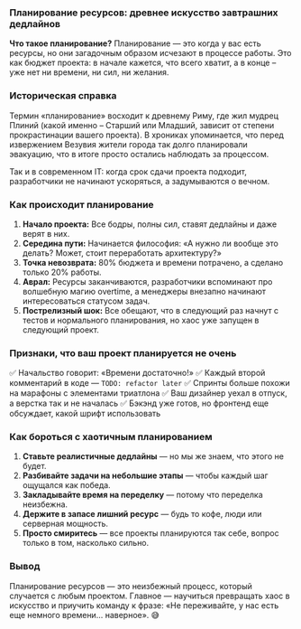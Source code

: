 ### Планирование ресурсов: древнее искусство завтрашних дедлайнов

**Что такое планирование?** Планирование — это когда у вас есть ресурсы, но они загадочным образом исчезают в процессе работы. Это как бюджет проекта: в начале кажется, что всего хватит, а в конце – уже нет ни времени, ни сил, ни желания.

### Историческая справка

Термин «планирование» восходит к древнему Риму, где жил мудрец Плиний (какой именно – Старший или Младший, зависит от степени прокрастинации вашего проекта). В хрониках упоминается, что перед извержением Везувия жители города так долго планировали эвакуацию, что в итоге просто остались наблюдать за процессом.

Так и в современном IT: когда срок сдачи проекта подходит, разработчики не начинают ускоряться, а задумываются о вечном.

### Как происходит планирование

1. **Начало проекта:** Все бодры, полны сил, ставят дедлайны и даже верят в них.
2. **Середина пути:** Начинается философия: «А нужно ли вообще это делать? Может, стоит переработать архитектуру?»
3. **Точка невозврата:** 80% бюджета и времени потрачено, а сделано только 20% работы.
4. **Аврал:** Ресурсы заканчиваются, разработчики вспоминают про волшебную магию overtime, а менеджеры внезапно начинают интересоваться статусом задач.
5. **Пострелизный шок:** Все обещают, что в следующий раз начнут с тестов и нормального планирования, но хаос уже запущен в следующий проект.

### Признаки, что ваш проект планируется не очень

✅ Начальство говорит: «Времени достаточно!» ✅ Каждый второй комментарий в коде — `TODO: refactor later` ✅ Спринты больше похожи на марафоны с элементами триатлона ✅ Ваш дизайнер уехал в отпуск, а верстка так и не началась ✅ Бэкэнд уже готов, но фронтенд еще обсуждает, какой шрифт использовать

### Как бороться с хаотичным планированием

1. **Ставьте реалистичные дедлайны** — но мы же знаем, что этого не будет.
2. **Разбивайте задачи на небольшие этапы** — чтобы каждый шаг ощущался как победа.
3. **Закладывайте время на переделку** — потому что переделка неизбежна.
4. **Держите в запасе лишний ресурс** — будь то кофе, люди или серверная мощность.
5. **Просто смиритесь** — все проекты планируются так себе, вопрос только в том, насколько сильно.

### Вывод

Планирование ресурсов — это неизбежный процесс, который случается с любым проектом. Главное — научиться превращать хаос в искусство и приучить команду к фразе: «Не переживайте, у нас есть еще немного времени... наверное». 😅
